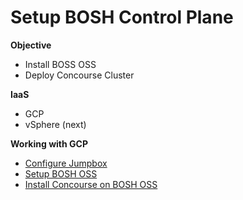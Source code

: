 # Setup BOSH Control Plane #

**Objective**
* Install BOSS OSS
* Deploy Concourse Cluster

**IaaS**
* GCP
* vSphere (next)

**Working with GCP**
* [Configure Jumpbox](https://github.com/amlan-pivotal/bosh-oss/issues/3)
* [Setup BOSH OSS](https://github.com/amlan-pivotal/bosh-oss/issues/2)
* [Install Concourse on BOSH OSS](https://github.com/amlan-pivotal/bosh-oss/issues/4)
